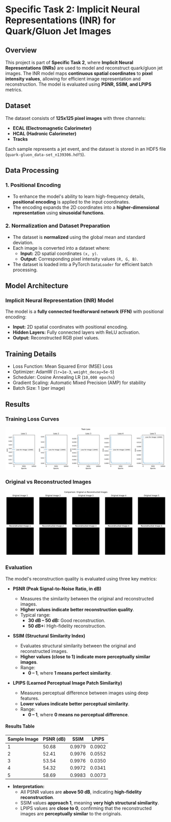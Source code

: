 # Specific Task 2: Implicit Neural Representations (INR) for Quark/Gluon Jet Images

## Overview
This project is part of **Specific Task 2**, where **Implicit Neural Representations (INRs)** are used to model and reconstruct quark/gluon jet images. The INR model maps **continuous spatial coordinates** to **pixel intensity values**, allowing for efficient image representation and reconstruction. The model is evaluated using **PSNR, SSIM, and LPIPS** metrics.

## Dataset
The dataset consists of **125x125 pixel images** with three channels:
- **ECAL (Electromagnetic Calorimeter)**
- **HCAL (Hadronic Calorimeter)**
- **Tracks**

Each sample represents a jet event, and the dataset is stored in an HDF5 file (`quark-gluon_data-set_n139306.hdf5`).

## Data Processing

### 1. Positional Encoding
- To enhance the model's ability to learn high-frequency details, **positional encoding** is applied to the input coordinates.
- The encoding expands the 2D coordinates into a **higher-dimensional representation** using **sinusoidal functions**.

### 2. Normalization and Dataset Preparation
- The dataset is **normalized** using the global mean and standard deviation.
- Each image is converted into a dataset where:
  - **Input:** 2D spatial coordinates `(x, y)`.
  - **Output:** Corresponding pixel intensity values `(R, G, B)`.
- The dataset is loaded into a PyTorch `DataLoader` for efficient batch processing.

## Model Architecture

### Implicit Neural Representation (INR) Model
The model is a **fully connected feedforward network (FFN)** with positional encoding:
- **Input:** 2D spatial coordinates with positional encoding.
- **Hidden Layers:** Fully connected layers with ReLU activation.
- **Output:** Reconstructed RGB pixel values.

## Training Details

- Loss Function: Mean Squared Error (MSE) Loss  
- Optimizer: AdamW (`lr=1e-3`, `weight_decay=5e-5`)  
- Scheduler: Cosine Annealing LR (`10,000 epochs`)  
- Gradient Scaling: Automatic Mixed Precision (AMP) for stability  
- Batch Size: 1 (per image)  

## Results

### Training Loss Curves
![Loss Curve](curve.png)

### Original vs Reconstructed Images
![Original vs Reconstructed](compare.png)

### Evaluation
The model's reconstruction quality is evaluated using three key metrics:

- **PSNR (Peak Signal-to-Noise Ratio, in dB)**
  - Measures the similarity between the original and reconstructed images.
  - **Higher values indicate better reconstruction quality**.
  - Typical range:
    - **30 dB – 50 dB:** Good reconstruction.
    - **50 dB+:** High-fidelity reconstruction.

- **SSIM (Structural Similarity Index)**
  - Evaluates structural similarity between the original and reconstructed images.
  - **Higher values (close to 1) indicate more perceptually similar images**.
  - Range:
    - **0 – 1**, where **1 means perfect similarity**.

- **LPIPS (Learned Perceptual Image Patch Similarity)**
  - Measures perceptual difference between images using deep features.
  - **Lower values indicate better perceptual similarity**.
  - Range:
    - **0 – 1**, where **0 means no perceptual difference**.

#### Results Table
| Sample Image | PSNR (dB) | SSIM | LPIPS |
|-------------|-----------|------|--------|
| 1           | 50.68     | 0.9979 | 0.0902 |
| 2           | 52.41     | 0.9976 | 0.0552 |
| 3           | 53.54     | 0.9976 | 0.0350 |
| 4           | 54.32     | 0.9972 | 0.0341 |
| 5           | 58.69     | 0.9983 | 0.0073 |

- **Interpretation:**
  - All PSNR values are **above 50 dB**, indicating **high-fidelity reconstruction**.
  - SSIM values **approach 1**, meaning **very high structural similarity**.
  - LPIPS values are **close to 0**, confirming that the reconstructed images are **perceptually similar** to the originals.


